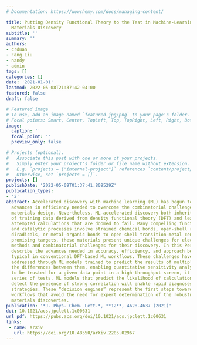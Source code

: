 ```yaml
---
# Documentation: https://wowchemy.com/docs/managing-content/

title: Putting Density Functional Theory to the Test in Machine-Learning-Accelerated
  Materials Discovery
subtitle: ''
summary: ''
authors:
- crduan
- Fang Liu
- nandy
- admin
tags: []
categories: []
date: '2021-01-01'
lastmod: 2022-05-08T21:37:42-04:00
featured: false
draft: false

# Featured image
# To use, add an image named `featured.jpg/png` to your page's folder.
# Focal points: Smart, Center, TopLeft, Top, TopRight, Left, Right, BottomLeft, Bottom, BottomRight.
image:
  caption: ''
  focal_point: ''
  preview_only: false

# Projects (optional).
#   Associate this post with one or more of your projects.
#   Simply enter your project's folder or file name without extension.
#   E.g. `projects = ["internal-project"]` references `content/project/deep-learning/index.md`.
#   Otherwise, set `projects = []`.
projects: []
publishDate: '2022-05-09T01:37:41.809529Z'
publication_types:
- '2'
abstract: Accelerated discovery with machine learning (ML) has begun to provide the
  advances in efficiency needed to overcome the combinatorial challenge of computational
  materials design. Nevertheless, ML-accelerated discovery both inherits the biases
  of training data derived from density functional theory (DFT) and leads to many
  attempted calculations that are doomed to fail. Many compelling functional materials
  and catalytic processes involve strained chemical bonds, open-shell radicals and
  diradicals, or metal–organic bonds to open-shell transition-metal centers. Although
  promising targets, these materials present unique challenges for electronic structure
  methods and combinatorial challenges for their discovery. In this Perspective, we
  describe the advances needed in accuracy, efficiency, and approach beyond what is
  typical in conventional DFT-based ML workflows. These challenges have begun to be
  addressed through ML models trained to predict the results of multiple methods or
  the differences between them, enabling quantitative sensitivity analysis. For DFT
  to be trusted for a given data point in a high-throughput screen, it must pass a
  series of tests. ML models that predict the likelihood of calculation success and
  detect the presence of strong correlation will enable rapid diagnoses and adaptation
  strategies. These “decision engines” represent the first steps toward autonomous
  workflows that avoid the need for expert determination of the robustness of DFT-based
  materials discoveries.
publication: '*J. Phys. Chem. Lett.*, **12**, 4628-4637 (2021)'
doi: 10.1021/acs.jpclett.1c00631
url_pdf: https://pubs.acs.org/doi/10.1021/acs.jpclett.1c00631
links:
 - name: arXiv
   url: https://doi.org/10.48550/arXiv.2205.02967
---
```

